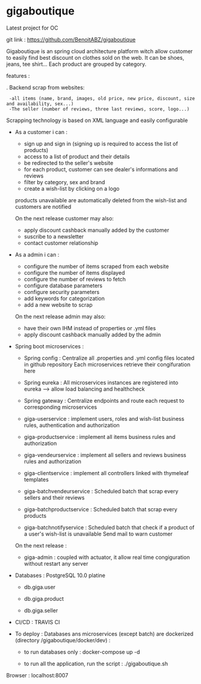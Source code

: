 # gigaboutique
Latest project for OC 

git link : https://github.com/BenoitABZ/gigaboutique

Gigaboutique is an spring cloud architecture platform witch allow customer to easily find best discount on clothes sold on the web. It can be shoes, jeans, tee shirt...
Each product are grouped by category. 

features :

. Backend scrap from websites:

     -all items (name, brand, images, old price, new price, discount, size and availability, sex...)
     -The seller (number of reviews, three last reviews, score, logo...)
                         
  Scrapping technology is based on XML language and easily configurable
  
- As a customer i can :

     - sign up and sign in (signing up is required to access the list of products)
     - access to a list of product and their details
     - be redirected to the seller's website
     - for each product, customer can see dealer's informations and reviews
     - filter by category, sex and brand
     - create a wish-list by clicking on a logo
                        
  products unavailable are automatically deleted from the wish-list and customers are notified
                        
  On the next release customer may also:
 
     - apply discount cashback manually added by the customer
     - suscribe to a newsletter
     - contact customer relationship
 
- As a admin i can :

     - configure the number of items scraped from each website
     - configure the number of items displayed
     - configure the number of reviews to fetch
     - configure database parameters
     - configure security parameters
     - add keywords for categorization
     - add a new website to scrap
 
   On the next release admin may also:
 
     - have their own IHM instead of properties or .yml files
     - apply discount cashback manually added by the admin 
                       
 - Spring boot microservices : 
   
     - Spring config : Centralize all .properties and .yml config files located in github repository 
                       Each microservices retrieve their congifuration here
                       
     - Spring eureka : All microservices instances are registered into eureka --> allow load balancing and healthcheck
                       
     - Spring gateway : Centralize endpoints and route each request to corresponding microservices
                       
     - giga-userservice : implement users, roles and wish-list business rules, authentication and authorization
                       
     - giga-productservice : implement all items business rules and authorization
                       
     - giga-vendeurservice : implement all sellers and reviews business rules and authorization
                       
     - giga-clientservice : implement all controllers linked with thymeleaf templates
                       
     - giga-batchvendeurservice : Scheduled batch that scrap every sellers and their reviews
                      
     - giga-batchproductservice : Scheduled batch that scrap every products
                       
     - giga-batchnotifyservice : Scheduled batch that check if a product of a user's wish-list is unavailable
                                 Send mail to warn customer
                       
    On the next release : 
     
    - giga-admin : coupled with actuator, it allow real time congiguration without restart any server
  
  - Databases : PostgreSQL 10.0 platine
                        
    - db.giga.user
                        
    - db.giga.product
                        
    - db.giga.seller
                        
  - CI/CD : TRAVIS CI
                        
  - To deploy : Databases ans microservices (except batch) are dockerized (directory /gigaboutique/docker/dev) : 
  
    - to run databases only : docker-compose up -d
                       
    - to run all the application, run the script : ./gigaboutique.sh
                       
   
   Browser : localhost:8007
  
  
  
                       
                       
                       
                        

